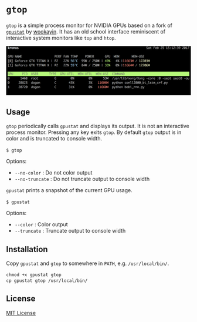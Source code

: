`gtop`
=========

`gtop` is a simple process monitor for NVIDIA GPUs based on a fork of
[`gpustat`](https://pypi.python.org/pypi/gpustat) by
[wookayin](https://github.com/wookayin). It has an old school interface
reminiscent of interactive system monitors like `top` and `htop`.

![Screenshot: gtop](screenshot.png)

Usage
-----

`gtop` periodically calls `gpustat` and displays its output. It is not an
interactive process monitor. Pressing any key exits `gtop`. By default `gtop`
output is in color and is truncated to console width.

`$ gtop`

Options:

* `--no-color`        : Do not color output
* `--no-truncate`     : Do not truncate output to console width

`gpustat` prints a snapshot of the current GPU usage.

`$ gpustat`

Options:

* `--color`           : Color output
* `--truncate`        : Truncate output to console width

Installation
------------

Copy `gpustat` and `gtop` to somewhere in `PATH`, e.g. `/usr/local/bin/`.

```
chmod +x gpustat gtop
cp gpustat gtop /usr/local/bin/
```

License
-------

[MIT License](LICENSE)
